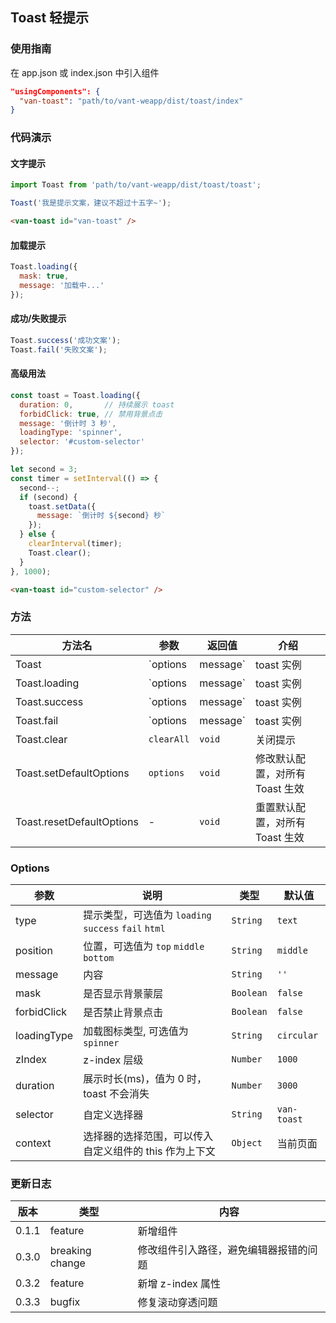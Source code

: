 ## Toast 轻提示

### 使用指南

在 app.json 或 index.json 中引入组件
```json
"usingComponents": {
  "van-toast": "path/to/vant-weapp/dist/toast/index"
}
```

### 代码演示

#### 文字提示

```javascript
import Toast from 'path/to/vant-weapp/dist/toast/toast';

Toast('我是提示文案，建议不超过十五字~');
```

```html
<van-toast id="van-toast" />
```

#### 加载提示

```javascript
Toast.loading({
  mask: true,
  message: '加载中...'
});
```

#### 成功/失败提示

```javascript
Toast.success('成功文案');
Toast.fail('失败文案');
```

#### 高级用法

```javascript
const toast = Toast.loading({
  duration: 0,       // 持续展示 toast
  forbidClick: true, // 禁用背景点击
  message: '倒计时 3 秒',
  loadingType: 'spinner',
  selector: '#custom-selector'
});

let second = 3;
const timer = setInterval(() => {
  second--;
  if (second) {
    toast.setData({
      message: `倒计时 ${second} 秒`
    });
  } else {
    clearInterval(timer);
    Toast.clear();
  }
}, 1000);
```

```html
<van-toast id="custom-selector" />
```

### 方法

| 方法名 | 参数 | 返回值 | 介绍 |
|-----------|-----------|-----------|-------------|
| Toast | `options | message` | toast 实例 | 展示提示 |
| Toast.loading | `options | message` | toast 实例 | 展示加载提示 |
| Toast.success | `options | message` | toast 实例 | 展示成功提示 |
| Toast.fail | `options | message` | toast 实例 | 展示失败提示 |
| Toast.clear | `clearAll` | `void` | 关闭提示 |
| Toast.setDefaultOptions | `options` | `void` | 修改默认配置，对所有 Toast 生效 |
| Toast.resetDefaultOptions | - | `void` | 重置默认配置，对所有 Toast 生效 |

### Options

| 参数 | 说明 | 类型 | 默认值 |
|-----------|-----------|-----------|-------------|
| type | 提示类型，可选值为 `loading` `success` `fail` `html` | `String` | `text` |
| position | 位置，可选值为 `top` `middle` `bottom` | `String` | `middle` |
| message | 内容 | `String` | `''` | - |
| mask | 是否显示背景蒙层 | `Boolean` | `false` |
| forbidClick | 是否禁止背景点击 | `Boolean` | `false` |
| loadingType | 加载图标类型, 可选值为 `spinner` | `String` | `circular` |
| zIndex | z-index 层级 | `Number` | `1000` |
| duration | 展示时长(ms)，值为 0 时，toast 不会消失 | `Number` | `3000` |
| selector | 自定义选择器 | `String` | `van-toast` |
| context | 选择器的选择范围，可以传入自定义组件的 this 作为上下文 | `Object` | 当前页面 |

### 更新日志

| 版本 | 类型 | 内容 |
|-----------|-----------|-----------|
| 0.1.1 | feature | 新增组件 |
| 0.3.0 | breaking change | 修改组件引入路径，避免编辑器报错的问题 |
| 0.3.2 | feature | 新增 z-index 属性 |
| 0.3.3 | bugfix | 修复滚动穿透问题 |
